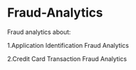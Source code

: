# Fraud-Analytics
Fraud analytics about:

1.Application Identification Fraud Analytics

2.Credit Card Transaction Fraud Analytics
